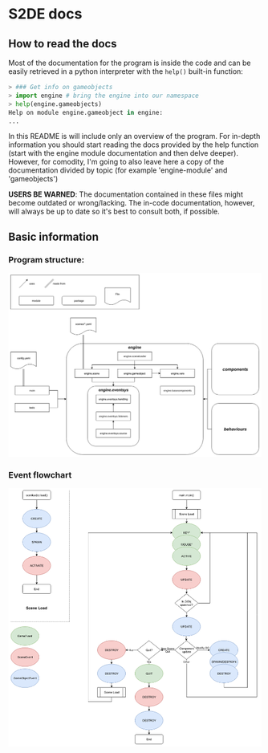 # S2DE docs

## How to read the docs
Most of the documentation for the program is inside the code and can be easily
retrieved in a python interpreter with the `help()` built-in function:
```python
> ### Get info on gameobjects
> import engine # bring the engine into our namespace
> help(engine.gameobjects)
Help on module engine.gameobject in engine:
...
```

In this README is will include only an overview of the program. For in-depth
information you should start reading the docs provided by the help function
(start with the engine module documentation and then delve deeper). However, 
for comodity, I'm going to also leave here a copy of the documentation
divided by topic (for example 'engine-module' and 'gameobjects')

**USERS BE WARNED**: The documentation contained in these files might become
outdated or wrong/lacking. The in-code documentation, however, will always be 
up to date so it's best to consult both, if possible.

## Basic information

### Program structure:
![Program Structure](./graphs/program-structure.png)

### Event flowchart
![Event Flowchart](./graphs/program-flowchart.png)
